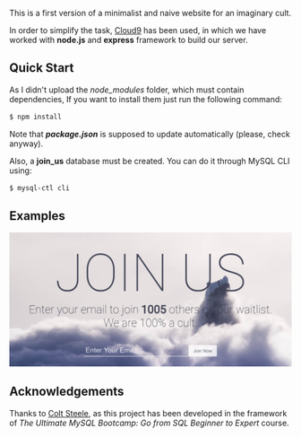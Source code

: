 This is a first version of a minimalist and naive website for an imaginary cult.

In order to simplify the task, [Cloud9](https://c9.io) has been used, in which we have worked with **node.js** and **express** framework to build our server.

## Quick Start

As I didn't upload the *node_modules* folder, which must contain dependencies, If you want to install them just run the following command:

```bash
$ npm install
```
  Note that ***package.json*** is supposed to update automatically (please, check anyway).
  
Also, a **join_us** database must be created. You can do it through MySQL CLI using:

```bash
$ mysql-ctl cli
```

## Examples

<p align="center"> <img src="/imgs/screenshot1.png"/>

## Acknowledgements

Thanks to [Colt Steele](https://github.com/Colt), as this project has been developed in the framework of *The Ultimate MySQL Bootcamp: Go from SQL Beginner to Expert* course.
